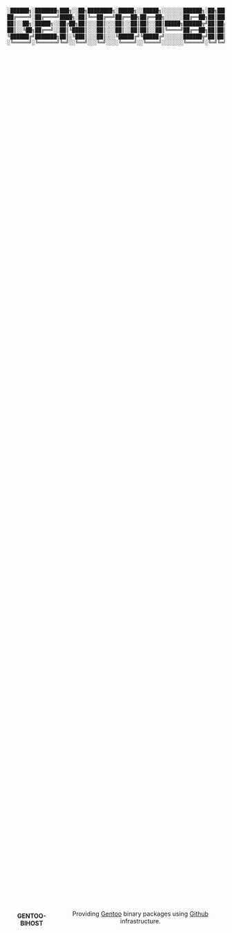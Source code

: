 ```bash
░██████╗░███████╗███╗░░██╗████████╗░█████╗░░█████╗░░░░░░░██████╗░██╗███╗░░██╗██╗░░██╗░█████╗░░██████╗████████╗
██╔════╝░██╔════╝████╗░██║╚══██╔══╝██╔══██╗██╔══██╗░░░░░░██╔══██╗██║████╗░██║██║░░██║██╔══██╗██╔════╝╚══██╔══╝
██║░░██╗░█████╗░░██╔██╗██║░░░██║░░░██║░░██║██║░░██║█████╗██████╦╝██║██╔██╗██║███████║██║░░██║╚█████╗░░░░██║░░░
██║░░╚██╗██╔══╝░░██║╚████║░░░██║░░░██║░░██║██║░░██║╚════╝██╔══██╗██║██║╚████║██╔══██║██║░░██║░╚═══██╗░░░██║░░░
╚██████╔╝███████╗██║░╚███║░░░██║░░░╚█████╔╝╚█████╔╝░░░░░░██████╦╝██║██║░╚███║██║░░██║╚█████╔╝██████╔╝░░░██║░░░
░╚═════╝░╚══════╝╚═╝░░╚══╝░░░╚═╝░░░░╚════╝░░╚════╝░░░░░░░╚═════╝░╚═╝╚═╝░░╚══╝╚═╝░░╚═╝░╚════╝░╚═════╝░░░░╚═╝░░░
```

<div align="center" style="display: flex; justify-content: center; align-items: center; height: 100vh;">
    <h1 style="font-size:14px; " align="center">GENTOO-BIHOST</h1>
    <p align="center">Providing <a href="https://gentoo.org/" target="_blank" >Gentoo</a> binary packages using <a href="https://github.com/" target="_blank" >Github</a> infrastructure.</p>
</div>

<div align="center" style="display: flex; justify-content: center; align-items: center; height: 100vh;">
    <br/>
    <a href="https://opensource.org/licenses/MIT"><img src="https://img.shields.io/badge/License-MIT-yellow.svg" alt="License: MIT"></a>
    <br/>
    <br/>
    <blockquote> Fork from <a href="https://github.com/coldnew/gentoo-binhost/" target="_blank" >GitHub - coldnew/gentoo-binhost: Provide Gentoo binhosts using github infrastructure</a></blockquote>
    <br/>
    <blockquote>This repository now provides the following CHOST (branches):<br/>
     <a href="https://github.com/night-every/gentoo-binhost/tree/x86_64-pc-linux-gnu(desktop)/" target="_self" >x86_64-pc-linux-gnu(desktop)</a><br/>
     <a href="https://github.com/night-every/gentoo-binhost/tree/x86_64-pc-linux-gnu(desktop/plasma)/" target="_self" >x86_64-pc-linux-gnu(desktop/plasma)</a></blockquote>
     <br/>
</div>

## Concept

- Package upload is done through a small upload script executed by portage hooks.
  
- For each package merged via portage, the Gentoo Packages manifest file is committed to Git.
  
- Binary packages are not stored in the repository but are uploaded as GitHub release artifacts.
  

To make everything work, the following nomenclature has to apply:

| Gentoo Idiom | GitHub entity |
| --- | --- |
| [CATEGORY/PN](https://devmanual.gentoo.org/ebuild-writing/variables/) | GitHub release |
| [PF](https://devmanual.gentoo.org/ebuild-writing/variables/) | GitHub release asset |
| [CHOST(PROFILE)](https://wiki.gentoo.org/wiki/CHOST) | Git branch name |
| [CHOST(PROFILE)/CATEGORY/PN](https://devmanual.gentoo.org/ebuild-writing/variables/) | Git release tag |

> CHOST(PROFILE): Your branch name will be automatically generated based on the host's chost and profile (if this branch does not exist in the repo).
> 
> For example:
> 
> CHOST = x86_64-pc-linux-gnu
> 
> PROFILE = default/linux/amd64/17.1/desktop (stable)
> 
> Git branch name = x86_64-pc-linux-gnu(desktop)

![Git branch name](https://cdn.jsdelivr.net/gh/night-every/blogs-images-bed@main/blogs/images/202304241006542.png?raw=true)

---

## Usage

Setup a gentoo binhost Github and provide the following.

---

## Dependencies

This upload script requires the dependencies listed below.

- **app-alternatives/sh**
  
- **app-misc/jq**
  
- **sys-apps/diffutils**
  
- **net-misc/curl**
  
- **dev-vcs/git**
  
- **virtual/perl-MIME-Base64**
  
- **sys-apps/coreutils**

---

## Setup

### /etc/portage/make.conf

Add the following lines to enable gentoo-binhost.

```shell
FEATURES="${FEATURES} buildpkg -collision-protect protect-owned"
# -collision-protect protect-owned : The default configuration on Gentoo systems is FEATURES="protect-owned"which works similarly to FEATURES="collision-protect" but it allows collisions between orphaned files.
ACCEPT_LICENSE="-* @BINARY-REDISTRIBUTABLE"
# The repo you want to use as gentoo-binhost. Example: night-every/gentoo-binhost 
PORTAGE_BINHOST_HEADER_URI="https://github.com/<repo>/releases/download/${CHOST}"
BINHOST="bindist"
USE="${BINHOST}"
## You can also write it like this
## USE="${USE} bindist"
```

> In script, PORTAGE_BINHOST_HEADER_URI will be modified. Set it up like this first

### /etc/portage/bashrc

Add the following lines in /etc/portage/bashrc

```shell
# Refer https://wiki.gentoo.org/wiki//etc/portage/bashrc#Hook_functions
function post_pkg_postinst() {
  # grep "buildpkg" absolutely
  grep -Fq ' buildpkg ' <<< {$PORTAGE_FEATURES}
  if [ $? -eq 0 ]; then
    # Change this according to your settings.
    # Add your repository taht you want to use as gentoo-binhost, your personal GitHub access token and your email.
    # To proceed, you must generate a GitHub access token with permissions to access the repository and create releases.
    sh /etc/portage/github_upload.sh -r '<repo>' -t '<token>' -e '<email>'
  fi
}
```

> The script will first check the [PKGDIR](https://wiki.gentoo.org/wiki/PKGDIR) for the binary package built for the ebuild being processed this time. If not it will exit immediately.
> When it encounters software specified in -B or --buildpkg-exclude, it will simply skip.

---

## DISCLAIMER

Although the source code of this software is released under the [MIT](http://opensource.org/licenses/MIT) license, it's important to note that the binary packages included in the distribution may have different licenses. Please refer to the Packages Manifest file for details on the specific licenses of each package. Additionally, please consult the [Gentoo license](https://devmanual.gentoo.org/general-concepts/licenses/index.html) and [License groups - Gentoo Wiki](https://wiki.gentoo.org/wiki/License_groups) for further information on the licensing terms and conditions that apply.
